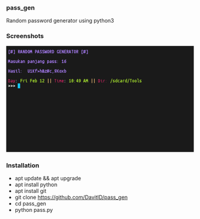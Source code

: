 ### pass_gen

Random password generator using python3

### Screenshots
<img src="demo.png">

### Installation

- apt update && apt upgrade
- apt install python
- apt install git
- git clone https://github.com/DavitID/pass_gen
- cd pass_gen
- python pass.py

